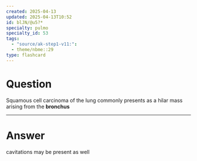 ```yaml
---
created: 2025-04-13
updated: 2025-04-13T10:52
id: blJN/@u5?*
specialty: pulmo
specialty_id: 53
tags:
  - "source/ak-step1-v11:": 
  - theme/nbme::29
type: flashcard
---
```


# Question
Squamous cell carcinoma of the lung commonly presents as a hilar mass arising from the **bronchus**

---

# Answer
cavitations may be present as well
